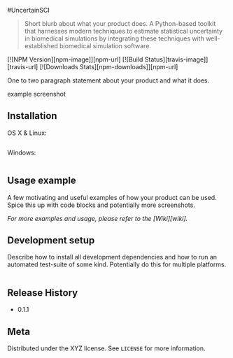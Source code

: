 #UncertainSCI
> Short blurb about what your product does.
A Python-based toolkit that harnesses modern techniques to estimate statistical uncertainty in biomedical simulations by integrating these techniques with well-established biomedical simulation software.

[![NPM Version][npm-image]][npm-url]
[![Build Status][travis-image]][travis-url]
[![Downloads Stats][npm-downloads]][npm-url]

One to two paragraph statement about your product and what it does.

example screenshot

## Installation

OS X & Linux:

```sh

```

Windows:

```sh

```

## Usage example

A few motivating and useful examples of how your product can be used. Spice this up with code blocks and potentially more screenshots.

_For more examples and usage, please refer to the [Wiki][wiki]._

## Development setup

Describe how to install all development dependencies and how to run an automated test-suite of some kind. Potentially do this for multiple platforms.

```sh

```

## Release History

* 0.1.1


## Meta



Distributed under the XYZ license. See ``LICENSE`` for more information.
